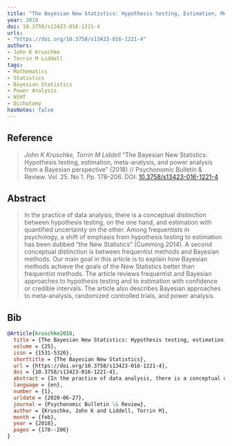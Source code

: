 ```yaml
---
title: "The Bayesian New Statistics: Hypothesis testing, Estimation, Meta-Analysis, and Power Analysis from a Bayesian Perspective"
year: 2018
doi: 10.3758/s13423-016-1221-4
urls:
- "https://doi.org/10.3758/s13423-016-1221-4"
authors:
- John K Kruschke
- Torrin M Liddell
tags:
- Mathematics
- Statistics
- Bayesian Statistics
- Power Analysis
- NSHT
- Dichotomy
hasNotes: false
---
```


## Reference

> <i>John K Kruschke, Torrin M Liddell</i> “The Bayesian New Statistics: Hypothesis testing, estimation, meta-analysis, and power analysis from a Bayesian perspective” (2018) // Psychonomic Bulletin \& Review. Vol.&nbsp;25. No&nbsp;1. Pp.&nbsp;178–206. DOI:&nbsp;<a href='https://doi.org/10.3758/s13423-016-1221-4'>10.3758/s13423-016-1221-4</a>

## Abstract

> In the practice of data analysis, there is a conceptual distinction between hypothesis testing, on the one hand, and estimation with quantified uncertainty on the other. Among frequentists in psychology, a shift of emphasis from hypothesis testing to estimation has been dubbed “the New Statistics” (Cumming 2014). A second conceptual distinction is between frequentist methods and Bayesian methods. Our main goal in this article is to explain how Bayesian methods achieve the goals of the New Statistics better than frequentist methods. The article reviews frequentist and Bayesian approaches to hypothesis testing and to estimation with confidence or credible intervals. The article also describes Bayesian approaches to meta-analysis, randomized controlled trials, and power analysis.

## Bib

```bib
@Article{kruschke2018,
  title = {The Bayesian New Statistics: Hypothesis testing, estimation, meta-analysis, and power analysis from a Bayesian perspective},
  volume = {25},
  issn = {1531-5320},
  shorttitle = {The Bayesian New Statistics},
  url = {https://doi.org/10.3758/s13423-016-1221-4},
  doi = {10.3758/s13423-016-1221-4},
  abstract = {In the practice of data analysis, there is a conceptual distinction between hypothesis testing, on the one hand, and estimation with quantified uncertainty on the other. Among frequentists in psychology, a shift of emphasis from hypothesis testing to estimation has been dubbed “the New Statistics” (Cumming 2014). A second conceptual distinction is between frequentist methods and Bayesian methods. Our main goal in this article is to explain how Bayesian methods achieve the goals of the New Statistics better than frequentist methods. The article reviews frequentist and Bayesian approaches to hypothesis testing and to estimation with confidence or credible intervals. The article also describes Bayesian approaches to meta-analysis, randomized controlled trials, and power analysis.},
  language = {en},
  number = {1},
  urldate = {2020-06-27},
  journal = {Psychonomic Bulletin \& Review},
  author = {Kruschke, John K and Liddell, Torrin M},
  month = {feb},
  year = {2018},
  pages = {178--206}
}
```
